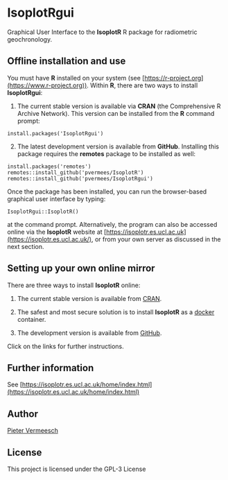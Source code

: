 # IsoplotRgui

Graphical User Interface to the **IsoplotR** R package for radiometric
geochronology.

## Offline installation and use

You must have **R** installed on your system (see
[https://r-project.org](https://www.r-project.org)). Within **R**, there
are two ways to install **IsoplotRgui**:

1. The current stable version is available via **CRAN** (the
Comprehensive R Archive Network). This version can be installed from
the **R** command prompt:

```
install.packages('IsoplotRgui')
```

2. The latest development version is available from
**GitHub**. Installing this package requires the **remotes** package
to be installed as well:

```
install.packages('remotes')
remotes::install_github('pvermees/IsoplotR')
remotes::install_github('pvermees/IsoplotRgui')
```

Once the package has been installed, you can run the browser-based
graphical user interface by typing:

```
IsoplotRgui::IsoplotR()
```

at the command prompt. Alternatively, the program can also be accessed
online via the **IsoplotR** website at
[https://isoplotr.es.ucl.ac.uk](https://isoplotr.es.ucl.ac.uk/),
or from your own server as discussed in the next section.

## Setting up your own online mirror

There are three ways to install **IsoplotR** online:

1. The current stable version is available from [CRAN](build/CRAN.md).

2. The safest and most secure solution is to install **IsoplotR** as a
[docker](build/docker.md) container.

3. The development version is available from [GitHub](build/git.md).


Click on the links for further instructions.

## Further information

See [https://isoplotr.es.ucl.ac.uk/home/index.html](https://isoplotr.es.ucl.ac.uk/home/index.html)

## Author

[Pieter Vermeesch](https://pieter-vermeesch.es.ucl.ac.uk)

## License

This project is licensed under the GPL-3 License